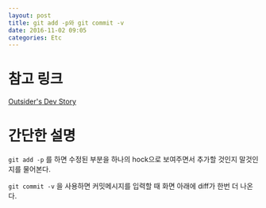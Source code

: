 ```yaml
---
layout: post
title: git add -p와 git commit -v
date: 2016-11-02 09:05
categories: Etc
---
```


# 참고 링크 

[Outsider's Dev Story](https://blog.outsider.ne.kr/1247)

# 간단한 설명

`git add -p` 를 하면 수정된 부분을 하나의 hock으로 보여주면서 추가할 것인지 말것인지를 물어본다. 

`git commit -v` 을 사용하면 커밋메시지를 입력할 때 화면 아래에 diff가 한번 더 나온다.


